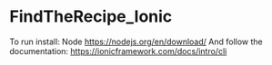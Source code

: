 # FindTheRecipe_Ionic

To run install:
Node https://nodejs.org/en/download/
And follow the documentation: https://ionicframework.com/docs/intro/cli

